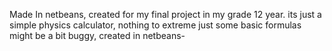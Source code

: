 Made In netbeans, created for my final project in my grade 12 year.
its just a simple physics calculator, nothing to extreme just some basic formulas
might be a bit buggy, created in netbeans- 
